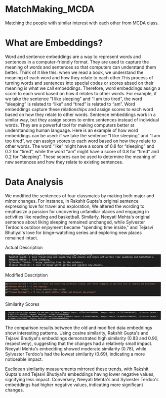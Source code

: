 # MatchMaking_MCDA
Matching the people with similar interest with each other from MCDA class.

# What are Embeddings?

Word and sentence embeddings are a way to represent words and sentences in a computer-friendly format. They are used to capture the meaning of words and sentences so that computers can understand them better. Think of it like this: when we read a book, we understand the meaning of each word and how they relate to each other.This process of turning words and sentences into special codes or scores absed on their meaning is what we call embeddings. Therefore, word embeddings assign a score to each word based on how it relates to other words. For example, if we take the sentence “I like sleeping” and “I am too tired”, the word “sleeping” is related to “like” and “tired” is related to “am”. Word embeddings capture these relationships and assign scores to each word based on how they relate to other words. Sentence embeddings work in a similar way, but they assign scores to entire sentences instead of individual words. They are a powerful tool for making computers better at understanding human language. Here is an example of how word embeddings can be used: if we take the sentence “I like sleeping” and “I am too tired”, we can assign scores to each word based on how they relate to other words. The word “like” might have a score of 0.8 for “sleeping” and 0.2 for “tired”, while the word “am” might have a score of 0.8 for “tired” and 0.2 for “sleeping”. These scores can be used to determine the meaning of new sentences and how they relate to existing sentences.

# Data Analysis

We modified the sentences of four classmates by making both major and minor changes. For instance, in Rakshit Gupta's original sentence expressing love for travel and exploration, We altered the wording to emphasize a passion for uncovering unfamiliar places and engaging in activities like reading and basketball. Similarly, Neeyati Mehta's original sentence about liking sleeping remained unchanged, while Sylvester Terdoo's outdoor enjoyment became "spending time inside," and Tejasvi Bhutiyal's love for binge-watching series and exploring new places remained intact.

Actual Description

![Alt text](actual_sentences.png)

Modified Description

![Alt text](modified_sentences.png)

Similarity Scores

![Alt text](image.png)

The comparison results between the old and modified data embeddings show interesting patterns. Using cosine similarity, Rakshit Gupta's and Tejasvi Bhutiyal's embeddings demonstrated high similarity (0.83 and 0.90, respectively), suggesting that the changes had a relatively small impact. Neeyati Mehta's embedding showed moderate similarity (0.78), while Sylvester Terdoo's had the lowest similarity (0.69), indicating a more noticeable impact.

Euclidean similarity measurements mirrored these trends, with Rakshit Gupta's and Tejasvi Bhutiyal's embeddings having lower negative values, signifying less impact. Conversely, Neeyati Mehta's and Sylvester Terdoo's embeddings had higher negative values, indicating more significant changes.
